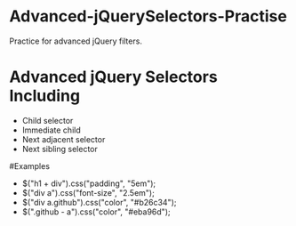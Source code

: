 # Advanced-jQuerySelectors-Practise
Practice for advanced jQuery filters.

# Advanced jQuery Selectors Including

- Child selector
- Immediate child
- Next adjacent selector
- Next sibling selector


#Examples

- $("h1 + div").css("padding", "5em"); 
- $("div a").css("font-size", "2.5em");
- $("div a.github").css("color", "#b26c34"); 
- $(".github - a").css("color", "#eba96d"); 
